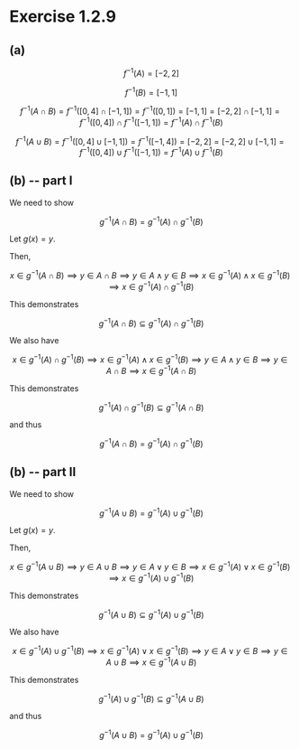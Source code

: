 # Exercise 1.2.9

## (a)

$$
f^{-1}(A) = [-2, 2]
$$

$$
f^{-1}(B) = [-1, 1]
$$

$$
f^{-1}(A \cap B) = f^{-1}([0, 4] \cap [-1, 1]) = f^{-1}([0, 1]) = [-1, 1] = [-2, 2] \cap [-1, 1] = f^{-1}([0, 4]) \cap f^{-1}([-1, 1]) = f^{-1}(A) \cap f^{-1}(B)
$$

$$
f^{-1}(A \cup B) = f^{-1}([0, 4] \cup [-1, 1]) = f^{-1}([-1, 4]) = [-2, 2] = [-2, 2] \cup [-1, 1] = f^{-1}([0, 4]) \cup f^{-1}([-1, 1]) = f^{-1}(A) \cup f^{-1}(B)
$$

## (b) -- part I

We need to show 

$$g^{-1}(A \cap B) = g^{-1}(A) \cap g^{-1}(B)$$

Let $g(x) = y$. 

Then,

$$
x \in g^{-1}(A \cap B) \implies y \in A \cap B \implies y \in A \land y \in B \implies x \in g^{-1}(A) \land x \in g^{-1}(B) \implies x \in g^{-1}(A) \cap g^{-1}(B)
$$

This demonstrates 

$$g^{-1}(A \cap B) \subseteq g^{-1}(A) \cap g^{-1}(B)$$

We also have

$$
x \in g^{-1}(A) \cap g^{-1}(B) \implies x \in g^{-1}(A) \land x \in g^{-1}(B) \implies y \in A \land y \in B \implies y \in A \cap B \implies x \in g^{-1}(A \cap B)
$$

This demonstrates 

$$g^{-1}(A) \cap g^{-1}(B) \subseteq g^{-1}(A \cap B)$$ 

and thus

$$g^{-1}(A \cap B) = g^{-1}(A) \cap g^{-1}(B)$$


## (b) -- part II

We need to show 

$$g^{-1}(A \cup B) = g^{-1}(A) \cup g^{-1}(B)$$

Let $g(x) = y$. 

Then,

$$
x \in g^{-1}(A \cup B) \implies y \in A \cup B \implies y \in A \lor y \in B \implies x \in g^{-1}(A) \lor x \in g^{-1}(B) \implies x \in g^{-1}(A) \cup g^{-1}(B)
$$

This demonstrates 

$$g^{-1}(A \cup B) \subseteq g^{-1}(A) \cup g^{-1}(B)$$

We also have

$$
x \in g^{-1}(A) \cup g^{-1}(B) \implies x \in g^{-1}(A) \lor x \in g^{-1}(B) \implies y \in A \lor y \in B \implies y \in A \cup B \implies x \in g^{-1}(A \cup B)
$$

This demonstrates 

$$g^{-1}(A) \cup g^{-1}(B) \subseteq g^{-1}(A \cup B)$$ 

and thus

$$g^{-1}(A \cup B) = g^{-1}(A) \cup g^{-1}(B)$$
